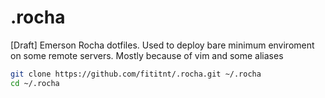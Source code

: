 # .rocha
[Draft] Emerson Rocha dotfiles. Used to deploy bare minimum enviroment on some
remote servers. Mostly because of vim and some aliases



```bash
git clone https://github.com/fititnt/.rocha.git ~/.rocha
cd ~/.rocha
```